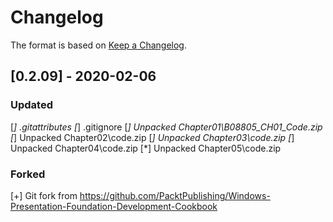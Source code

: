 # Changelog

The format is based on [Keep a Changelog](https://keepachangelog.com/en/1.0.0/).

## [0.2.09] - 2020-02-06
### Updated
  [*] .gitattributes
  [*] .gitignore
  [*] Unpacked Chapter01\B08805_CH01_Code.zip
  [*] Unpacked Chapter02\code.zip
  [*] Unpacked Chapter03\code.zip
  [*] Unpacked Chapter04\code.zip
  [*] Unpacked Chapter05\code.zip
### Forked
  [+] Git fork from https://github.com/PacktPublishing/Windows-Presentation-Foundation-Development-Cookbook
